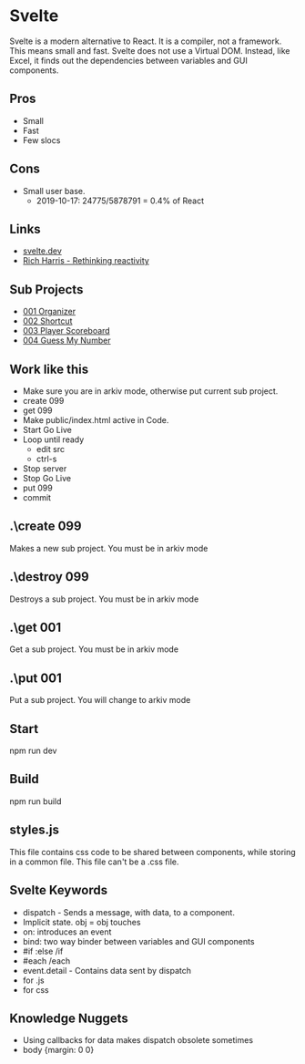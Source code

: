 # Svelte

Svelte is a modern alternative to React. It is a compiler, not a framework.
This means small and fast. Svelte does not use a Virtual DOM. Instead, like Excel, it finds out the dependencies between variables and GUI components.

## Pros

* Small
* Fast
* Few slocs

## Cons

* Small user base. 
  * 2019-10-17: 24775/5878791 = 0.4% of React

## Links

* [svelte.dev](https://svelte.dev)
* [Rich Harris - Rethinking reactivity](https://www.youtube.com/watch?v=AdNJ3fydeao)

## Sub Projects

* [001 Organizer](        https://christernilsson.github.io/Lab/2019/104-Svelte-Playground/arkiv/public001)
* [002 Shortcut](         https://christernilsson.github.io/Lab/2019/104-Svelte-Playground/arkiv/public002)
* [003 Player Scoreboard](https://christernilsson.github.io/Lab/2019/104-Svelte-Playground/arkiv/public003)
* [004 Guess My Number](  https://christernilsson.github.io/Lab/2019/104-Svelte-Playground/arkiv/public004)

## Work like this

* Make sure you are in arkiv mode, otherwise put current sub project.
* create 099
* get 099
* Make public/index.html active in Code.
* Start Go Live
* Loop until ready
	* edit src
	* ctrl-s
* Stop server 
* Stop Go Live
* put 099
* commit

## .\create 099

Makes a new sub project. You must be in arkiv mode

## .\destroy 099

Destroys a sub project. You must be in arkiv mode

## .\get 001

Get a sub project. You must be in arkiv mode

## .\put 001

Put a sub project. You will change to arkiv mode

## Start

npm run dev

## Build

npm run build

## styles.js

This file contains css code to be shared between components, while storing in a common file.
This file can't be a .css file.

## Svelte Keywords

* dispatch - Sends a message, with data, to a component.
* Implicit state. obj = obj touches
* on: introduces an event
* bind: two way binder between variables and GUI components
* #if :else /if
* #each /each
* event.detail - Contains data sent by dispatch
* <script></script> for .js
* <style></style>   for css

## Knowledge Nuggets

* Using callbacks for data makes dispatch obsolete sometimes
* body {margin: 0 0}